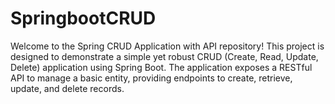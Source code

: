 # SpringbootCRUD
Welcome to the Spring CRUD Application with API repository! This project is designed to demonstrate a simple yet robust CRUD (Create, Read, Update, Delete) application using Spring Boot. The application exposes a RESTful API to manage a basic entity, providing endpoints to create, retrieve, update, and delete records.
